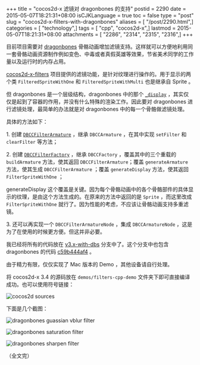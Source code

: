 +++
title = "cocos2d-x 滤镜对 dragonbones 的支持"
postid = 2290
date = 2015-05-07T18:21:31+08:00
isCJKLanguage = true
toc = false
type = "post"
slug = "cocos2d-x-filters-with-dragonbones"
aliases = [ "/post/2290.html",]
categories = [ "technology",]
tags = [ "cpp", "cocos2d-x",]
lastmod = 2015-05-07T18:21:31+08:00
attachments = [ "2286", "2314", "2315", "2316",]
+++


目前项目需要对 [dragonbones][2] 骨骼动画增加滤镜支持。这样就可以方便地利用同一套骨骼动画资源制作例如变色、中毒或者真假英雄等效果，节省美术同学的工作量以及运行时的内存占用。

[cocos2d-x-filters][1] 项目提供的滤镜功能，是针对纹理进行操作的。用于显示的两个类 `FilteredSpriteWithOne` 和 `FilteredSpriteWithMulti` 也是继承自 Sprite 。

但 dragonbones 是一个层级结构，dragonbones 中的那个 [`_display`][3] ，其实仅仅是起到了容器的作用，并没有什么特殊的渲染工作。因此要对 dragonbones 进行滤镜处理，最简单的办法就是对 dragonbones 中的每一个骨骼做滤镜处理。

具体的方法如下：<!--more-->

1\. 创建 [`DBCCFilterArmature`][5] ，继承 `DBCCArmature` ，在其中实现 `setFilter` 和 `clearFilter` 等方法；

2\. 创建 [`DBCCFilterFactory`][6] ，继承 `DBCCFactory` ，覆盖其中的三个重载的 `buildArmature` 方法，使其返回 `DBCCFilterArmature`；覆盖 `generateArmature` 方法，使其生成 `DBCCFilterArmature` ；覆盖 `generateDisplay` 方法，使其返回 `FilterSpriteWithOne` ；

generateDisplay 这个覆盖是关键。因为每个骨骼动画中的各个骨骼部件的具体显示的纹理，是由这个方法生成的。在原来的方法中返回的是 `Sprite` ，而这里改成 `FilterSpriteWithOne` 就行了。因为性能的考虑，不应该让骨骼动画支持多重滤镜。

3\. 还可以再实现一个 `DBCCFilterArmatureNode` ，集成 `DBCCArmatureNode` ，这是为了在使用的时候更方便。但这并非必要。

我已经将所有的代码放在 [v3.x-with-dbs][7] 分支中了。这个分支中也包含 dragonbones 的代码 [c59b444af4][4] 。

由于精力有限，仅仅实现了 Mac 版本的 Demo ，其他设备请自行处理。

将 cocos2d-x 3.4 的源码放在 `demos/filters-cpp-demo` 文件夹下即可直接编译成功。也可以使用符号链接：

![cocos2d sources][51]

下面是几个截图：

![dragonbones guassian vblur filter][52]

![dragonbones saturation filter][53]

![dragonbones sharpen filter][54]

（全文完）

[1]: https://github.com/zrong/cocos2d-x-filters
[2]: /post/tag/dragonbones
[3]: https://github.com/DragonBones/DragonBonesCPP/blob/refactoring/dragonbones/core/Armature.cpp#L53
[4]: https://github.com/DragonBones/DragonBonesCPP/tree/c59b444af4a27d9954bcc49c8adc35221d52b0a9
[5]: https://github.com/zrong/cocos2d-x-filters/blob/v3.x-with-dbs/filters/nodes/DBCCFilterArmature.cpp
[6]: https://github.com/zrong/cocos2d-x-filters/blob/v3.x-with-dbs/filters/nodes/DBCCFilterFactory.cpp
[7]: https://github.com/zrong/cocos2d-x-filters/tree/v3.x-with-dbs

[51]: /uploads/2015/05/filters-demo-cocos2d-location.png
[52]: /uploads/2015/05/filters-dbs-gaussianvblur.jpg
[53]: /uploads/2015/05/filters-dbs-saturation.jpg
[54]: /uploads/2015/05/filters-dbs-sharpen.jpg
